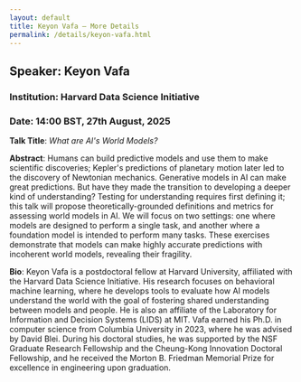 ```yaml
---
layout: default
title: Keyon Vafa – More Details
permalink: /details/keyon-vafa.html
---
```


## Speaker: Keyon Vafa  
### Institution: Harvard Data Science Initiative
### Date: 14:00 BST, 27th August, 2025

**Talk Title**: *What are AI's World Models?*

**Abstract**: Humans can build predictive models and use them to make scientific discoveries; Kepler's predictions of planetary motion later led to the discovery of Newtonian mechanics. Generative models in AI can make great predictions. But have they made the transition to developing a deeper kind of understanding? Testing for understanding requires first defining it; this talk will propose theoretically-grounded definitions and metrics for assessing world models in AI. We will focus on two settings: one where models are designed to perform a single task, and another where a foundation model is intended to perform many tasks. These exercises demonstrate that models can make highly accurate predictions with incoherent world models, revealing their fragility.

**Bio**: Keyon Vafa is a postdoctoral fellow at Harvard University, affiliated with the Harvard Data Science Initiative. His research focuses on behavioral machine learning, where he develops tools to evaluate how AI models understand the world with the goal of fostering shared understanding between models and people. He is also an affiliate of the Laboratory for Information and Decision Systems (LIDS) at MIT. Vafa earned his Ph.D. in computer science from Columbia University in 2023, where he was advised by David Blei. During his doctoral studies, he was supported by the NSF Graduate Research Fellowship and the Cheung-Kong Innovation Doctoral Fellowship, and he received the Morton B. Friedman Memorial Prize for excellence in engineering upon graduation.
